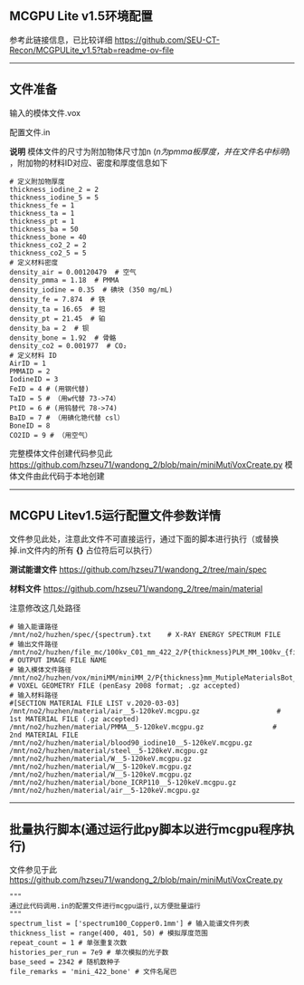 ## MCGPU Lite v1.5环境配置

参考此链接信息，已比较详细
<https://github.com/SEU-CT-Recon/MCGPULite_v1.5?tab=readme-ov-file>
***

## 文件准备
输入的模体文件.vox

配置文件.in

**说明**
模体文件的尺寸为附加物体尺寸加n (*n为pmma板厚度，并在文件名中标明*) ，附加物的材料ID对应、密度和厚度信息如下
```
# 定义附加物厚度
thickness_iodine_2 = 2
thickness_iodine_5 = 5
thickness_fe = 1
thickness_ta = 1
thickness_pt = 1
thickness_ba = 50
thickness_bone = 40
thickness_co2_2 = 2
thickness_co2_5 = 5
# 定义材料密度
density_air = 0.00120479  # 空气
density_pmma = 1.18  # PMMA
density_iodine = 0.35  # 碘块 (350 mg/mL)
density_fe = 7.874  # 铁
density_ta = 16.65  # 钽
density_pt = 21.45  # 铂
density_ba = 2  # 钡
density_bone = 1.92  # 骨骼
density_co2 = 0.001977  # CO₂
# 定义材料 ID
AirID = 1
PMMAID = 2
IodineID = 3
FeID = 4 # (用钢代替)
TaID = 5 # （用w代替 73->74）
PtID = 6 # (用钨替代 78->74)
BaID = 7 # （用碘化铯代替 csl）
BoneID = 8 
CO2ID = 9 # （用空气）
```
完整模体文件创建代码参见此
<https://github.com/hzseu71/wandong_2/blob/main/miniMutiVoxCreate.py>
模体文件由此代码于本地创建

---
## MCGPU Litev1.5运行配置文件参数详情
文件参见此处，注意此文件不可直接运行，通过下面的脚本进行执行（或替换掉.in文件内的所有 **{}** 占位符后可以执行）

**测试能谱文件**
<https://github.com/hzseu71/wandong_2/tree/main/spec>

**材料文件**
<https://github.com/hzseu71/wandong_2/tree/main/material>

注意修改这几处路径
```
# 输入能谱路径
/mnt/no2/huzhen/spec/{spectrum}.txt    # X-RAY ENERGY SPECTRUM FILE
# 输出文件路径
/mnt/no2/huzhen/file_mc/100kv_C01_mm_422_2/P{thickness}PLM_MM_100kv_{fileRemarks}_repeat_{run}                # OUTPUT IMAGE FILE NAME
# 输入模体文件路径
/mnt/no2/huzhen/vox/miniMM/miniMM_2/P{thickness}mm_MutipleMaterialsBot_mini_with1m.vox    # VOXEL GEOMETRY FILE (penEasy 2008 format; .gz accepted)
# 输入材料路径
#[SECTION MATERIAL FILE LIST v.2020-03-03]   
/mnt/no2/huzhen/material/air__5-120keV.mcgpu.gz                   #  1st MATERIAL FILE (.gz accepted)
/mnt/no2/huzhen/material/PMMA__5-120keV.mcgpu.gz                 #  2nd MATERIAL FILE
/mnt/no2/huzhen/material/blood90_iodine10__5-120keV.mcgpu.gz
/mnt/no2/huzhen/material/steel__5-120keV.mcgpu.gz
/mnt/no2/huzhen/material/W__5-120keV.mcgpu.gz
/mnt/no2/huzhen/material/W__5-120keV.mcgpu.gz
/mnt/no2/huzhen/material/W__5-120keV.mcgpu.gz
/mnt/no2/huzhen/material/bone_ICRP110__5-120keV.mcgpu.gz
/mnt/no2/huzhen/material/air__5-120keV.mcgpu.gz 
```
---
## 批量执行脚本(通过运行此py脚本以进行mcgpu程序执行)
文件参见于此<https://github.com/hzseu71/wandong_2/blob/main/miniMutiVoxCreate.py>
```
"""
通过此代码调用.in的配置文件进行mcgpu运行,以方便批量运行
"""
spectrum_list = ['spectrum100_Copper0.1mm'] # 输入能谱文件列表
thickness_list = range(400, 401, 50) # 模拟厚度范围
repeat_count = 1 # 单张重复次数
histories_per_run = 7e9 # 单次模拟的光子数
base_seed = 2342 # 随机数种子
file_remarks = 'mini_422_bone' # 文件名尾巴
```



